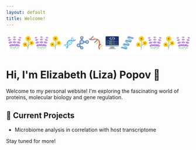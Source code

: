 ```yaml
---
layout: default
title: Welcome!
---
```

<link rel="stylesheet" href="/assets/style.css">

<img src="/assets/site-banner.svg" alt="My Banner" style="width:100%; max-height:300px;" />

# Hi, I'm Elizabeth (Liza) Popov 👋

Welcome to my personal website! I'm exploring the fascinating world of proteins, molecular biology and gene regulation.

## 🔬 Current Projects
- Microbiome analysis in correlation with host transcriptome


Stay tuned for more!

